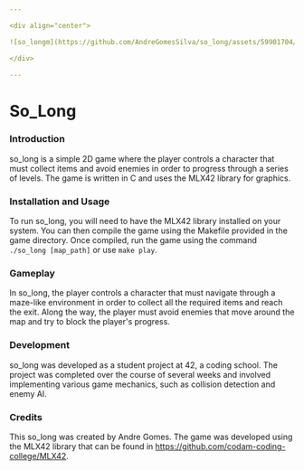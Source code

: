 ```yaml
---

<div align="center">

![so_longm](https://github.com/AndreGomesSilva/so_long/assets/59901704/df65e356-bb44-4f6c-a289-a1fbf3f6ba19)

</div>

---
```


# So_Long

### Introduction

so_long is a simple 2D game where the player controls a character that must collect items and avoid enemies in order to progress through a series of levels. The game is written in C and uses the MLX42 library for graphics.

### Installation and Usage

To run so_long, you will need to have the MLX42 library installed on your system. You can then compile the game using the Makefile provided in the game directory. Once compiled, run the game using the command `./so_long [map_path]` or use `make play`.

### Gameplay

In so_long, the player controls a character that must navigate through a maze-like environment in order to collect all the required items and reach the exit. Along the way, the player must avoid enemies that move around the map and try to block the player's progress.

### Development

so_long was developed as a student project at 42, a coding school. The project was completed over the course of several weeks and involved implementing various game mechanics, such as collision detection and enemy AI.

### Credits

This so_long was created by Andre Gomes. The game was developed using the MLX42 library that can be found in https://github.com/codam-coding-college/MLX42.
